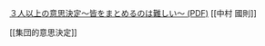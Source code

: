 
[３人以上の意思決定～皆をまとめるのは難しい～ (PDF)](http://www.ky.hum.titech.ac.jp/users/nakamura/Nakamura_DM_2011_social.pdf) [[中村 國則]]

[[集団的意思決定]]
